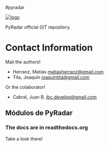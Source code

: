 #pyradar

[![logo](https://raw.github.com/PyRadar/pyradar/master/stuff/logos/logo1.png)](#logo)

PyRadar official GIT repository.

# Contact Information

Mail the authors!
  *  Herranz, Matías <matiasherranz@gmail.com>
  *  Tita, Joaquín <joaquintita@gmail.com>

Or the colaborator!
  *  Cabral, Juan B. <jbc.develop@gmail.com>

## Módulos de PyRadar

### The docs are in readthedocs.org
Take a look there!
